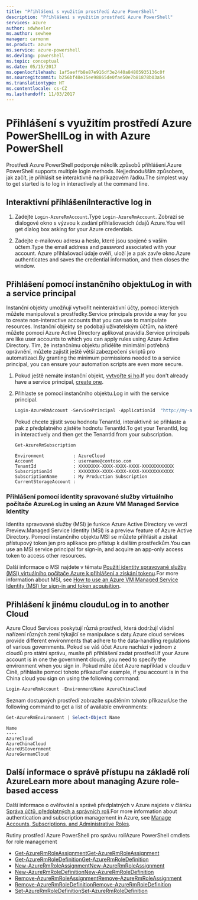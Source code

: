 ```yaml
---
title: "Přihlášení s využitím prostředí Azure PowerShell"
description: "Přihlášení s využitím prostředí Azure PowerShell"
services: azure
author: sdwheeler
ms.author: sewhee
manager: carmonm
ms.product: azure
ms.service: azure-powershell
ms.devlang: powershell
ms.topic: conceptual
ms.date: 05/15/2017
ms.openlocfilehash: 1af5aeffb8e87e916df3e2440a84805935136c0f
ms.sourcegitcommit: b256bf48e15ee98865de0fae50e7b81878b03a54
ms.translationtype: HT
ms.contentlocale: cs-CZ
ms.lasthandoff: 11/03/2017
---
```

# <a name="log-in-with-azure-powershell"></a><span data-ttu-id="9b1aa-103">Přihlášení s využitím prostředí Azure PowerShell</span><span class="sxs-lookup"><span data-stu-id="9b1aa-103">Log in with Azure PowerShell</span></span>

<span data-ttu-id="9b1aa-104">Prostředí Azure PowerShell podporuje několik způsobů přihlášení.</span><span class="sxs-lookup"><span data-stu-id="9b1aa-104">Azure PowerShell supports multiple login methods.</span></span> <span data-ttu-id="9b1aa-105">Nejjednodušším způsobem, jak začít, je přihlásit se interaktivně na příkazovém řádku.</span><span class="sxs-lookup"><span data-stu-id="9b1aa-105">The simplest way to get started is to log in interactively at the command line.</span></span>

## <a name="interactive-log-in"></a><span data-ttu-id="9b1aa-106">Interaktivní přihlášení</span><span class="sxs-lookup"><span data-stu-id="9b1aa-106">Interactive log in</span></span>

1. <span data-ttu-id="9b1aa-107">Zadejte `Login-AzureRmAccount`.</span><span class="sxs-lookup"><span data-stu-id="9b1aa-107">Type `Login-AzureRmAccount`.</span></span> <span data-ttu-id="9b1aa-108">Zobrazí se dialogové okno s výzvou k zadání přihlašovacích údajů Azure.</span><span class="sxs-lookup"><span data-stu-id="9b1aa-108">You will get dialog box asking for your Azure credentials.</span></span>

2. <span data-ttu-id="9b1aa-109">Zadejte e-mailovou adresu a heslo, které jsou spojené s vaším účtem.</span><span class="sxs-lookup"><span data-stu-id="9b1aa-109">Type the email address and password associated with your account.</span></span> <span data-ttu-id="9b1aa-110">Azure přihlašovací údaje ověří, uloží je a pak zavře okno.</span><span class="sxs-lookup"><span data-stu-id="9b1aa-110">Azure authenticates and saves the credential information, and then closes the window.</span></span>

## <a name="log-in-with-a-service-principal"></a><span data-ttu-id="9b1aa-111">Přihlášení pomocí instančního objektu</span><span class="sxs-lookup"><span data-stu-id="9b1aa-111">Log in with a service principal</span></span>

<span data-ttu-id="9b1aa-112">Instanční objekty umožňují vytvořit neinteraktivní účty, pomocí kterých můžete manipulovat s prostředky.</span><span class="sxs-lookup"><span data-stu-id="9b1aa-112">Service principals provide a way for you to create non-interactive accounts that you can use to manipulate resources.</span></span> <span data-ttu-id="9b1aa-113">Instanční objekty se podobají uživatelským účtům, na které můžete pomocí Azure Active Directory aplikovat pravidla.</span><span class="sxs-lookup"><span data-stu-id="9b1aa-113">Service principals are like user accounts to which you can apply rules using Azure Active Directory.</span></span> <span data-ttu-id="9b1aa-114">Tím, že instančnímu objektu přidělíte minimální potřebná oprávnění, můžete zajistit ještě větší zabezpečení skriptů pro automatizaci.</span><span class="sxs-lookup"><span data-stu-id="9b1aa-114">By granting the minimum permissions needed to a service principal, you can ensure your automation scripts are even more secure.</span></span>

1. <span data-ttu-id="9b1aa-115">Pokud ještě nemáte instanční objekt, [vytvořte si ho](create-azure-service-principal-azureps.md).</span><span class="sxs-lookup"><span data-stu-id="9b1aa-115">If you don't already have a service principal, [create one](create-azure-service-principal-azureps.md).</span></span>

2. <span data-ttu-id="9b1aa-116">Přihlaste se pomocí instančního objektu.</span><span class="sxs-lookup"><span data-stu-id="9b1aa-116">Log in with the service principal.</span></span>

    ```powershell
    Login-AzureRmAccount -ServicePrincipal -ApplicationId  "http://my-app" -Credential $pscredential -TenantId $tenantid
    ```

    <span data-ttu-id="9b1aa-117">Pokud chcete zjistit svou hodnotu TenantId, interaktivně se přihlaste a pak z předplatného zjistěte hodnotu TenantId.</span><span class="sxs-lookup"><span data-stu-id="9b1aa-117">To get your TenantId, log in interactively and then get the TenantId from your subscription.</span></span>

    ```powershell
    Get-AzureRmSubscription
    ```

    ```
    Environment           : AzureCloud
    Account               : username@contoso.com
    TenantId              : XXXXXXXX-XXXX-XXXX-XXXX-XXXXXXXXXXXX
    SubscriptionId        : XXXXXXXX-XXXX-XXXX-XXXX-XXXXXXXXXXXX
    SubscriptionName      : My Production Subscription
    CurrentStorageAccount :
    ```

### <a name="log-in-using-an-azure-vm-managed-service-identity"></a><span data-ttu-id="9b1aa-118">Přihlášení pomocí identity spravované služby virtuálního počítače Azure</span><span class="sxs-lookup"><span data-stu-id="9b1aa-118">Log in using an Azure VM Managed Service Identity</span></span>

<span data-ttu-id="9b1aa-119">Identita spravované služby (MSI) je funkce Azure Active Directory ve verzi Preview.</span><span class="sxs-lookup"><span data-stu-id="9b1aa-119">Managed Service Identity (MSI) is a preview feature of Azure Active Directory.</span></span> <span data-ttu-id="9b1aa-120">Pomocí instančního objektu MSI se můžete přihlásit a získat přístupový token jen pro aplikace pro přístup k dalším prostředkům.</span><span class="sxs-lookup"><span data-stu-id="9b1aa-120">You can use an MSI service principal for sign-in, and acquire an app-only access token to access other resources.</span></span>

<span data-ttu-id="9b1aa-121">Další informace o MSI najdete v tématu [Použití identity spravované služby (MSI) virtuálního počítače Azure k přihlášení a získání tokenu](/azure/active-directory/msi-how-to-get-access-token-using-msi).</span><span class="sxs-lookup"><span data-stu-id="9b1aa-121">For more information about MSI, see [How to use an Azure VM Managed Service Identity (MSI) for sign-in and token acquisition](/azure/active-directory/msi-how-to-get-access-token-using-msi).</span></span>

## <a name="log-in-to-another-cloud"></a><span data-ttu-id="9b1aa-122">Přihlášení k jinému cloudu</span><span class="sxs-lookup"><span data-stu-id="9b1aa-122">Log in to another Cloud</span></span>

<span data-ttu-id="9b1aa-123">Azure Cloud Services poskytují různá prostředí, která dodržují vládní nařízení různých zemí týkající se manipulace s daty.</span><span class="sxs-lookup"><span data-stu-id="9b1aa-123">Azure cloud services provide different environments that adhere to the data-handling regulations of various governments.</span></span> <span data-ttu-id="9b1aa-124">Pokud se váš účet Azure nachází v jednom z cloudů pro státní správu, musíte při přihlášení zadat prostředí.</span><span class="sxs-lookup"><span data-stu-id="9b1aa-124">If your Azure account is in one the government clouds, you need to specify the environment when you sign in.</span></span> <span data-ttu-id="9b1aa-125">Pokud máte účet Azure například v cloudu v Číně, přihlásíte pomocí tohoto příkazu:</span><span class="sxs-lookup"><span data-stu-id="9b1aa-125">For example, if you account is in the China cloud you sign on using the following command:</span></span>

```powershell
Login-AzureRmAccount -EnvironmentName AzureChinaCloud
```

<span data-ttu-id="9b1aa-126">Seznam dostupných prostředí zobrazíte spuštěním tohoto příkazu:</span><span class="sxs-lookup"><span data-stu-id="9b1aa-126">Use the following command to get a list of available environments:</span></span>

```powershell
Get-AzureRmEnvironment | Select-Object Name
```

```
Name
----
AzureCloud
AzureChinaCloud
AzureUSGovernment
AzureGermanCloud
```

## <a name="learn-more-about-managing-azure-role-based-access"></a><span data-ttu-id="9b1aa-127">Další informace o správě přístupu na základě rolí Azure</span><span class="sxs-lookup"><span data-stu-id="9b1aa-127">Learn more about managing Azure role-based access</span></span>

<span data-ttu-id="9b1aa-128">Další informace o ověřování a správě předplatných v Azure najdete v článku [Správa účtů, předplatných a správních rolí](/azure/active-directory/role-based-access-control-configure).</span><span class="sxs-lookup"><span data-stu-id="9b1aa-128">For more information about authentication and subscription management in Azure, see [Manage Accounts, Subscriptions, and Administrative Roles](/azure/active-directory/role-based-access-control-configure).</span></span>

<span data-ttu-id="9b1aa-129">Rutiny prostředí Azure PowerShell pro správu rolí</span><span class="sxs-lookup"><span data-stu-id="9b1aa-129">Azure PowerShell cmdlets for role management</span></span>

* [<span data-ttu-id="9b1aa-130">Get-AzureRmRoleAssignment</span><span class="sxs-lookup"><span data-stu-id="9b1aa-130">Get-AzureRmRoleAssignment</span></span>](/powershell/module/AzureRM.Resources/Get-AzureRmRoleAssignment)
* [<span data-ttu-id="9b1aa-131">Get-AzureRmRoleDefinition</span><span class="sxs-lookup"><span data-stu-id="9b1aa-131">Get-AzureRmRoleDefinition</span></span>](/powershell/module/AzureRM.Resources/Get-AzureRmRoleDefinition)
* [<span data-ttu-id="9b1aa-132">New-AzureRmRoleAssignment</span><span class="sxs-lookup"><span data-stu-id="9b1aa-132">New-AzureRmRoleAssignment</span></span>](/powershell/module/AzureRM.Resources/New-AzureRmRoleAssignment)
* [<span data-ttu-id="9b1aa-133">New-AzureRmRoleDefinition</span><span class="sxs-lookup"><span data-stu-id="9b1aa-133">New-AzureRmRoleDefinition</span></span>](/powershell/module/AzureRM.Resources/New-AzureRmRoleDefinition)
* [<span data-ttu-id="9b1aa-134">Remove-AzureRmRoleAssignment</span><span class="sxs-lookup"><span data-stu-id="9b1aa-134">Remove-AzureRmRoleAssignment</span></span>](/powershell/module/AzureRM.Resources/Remove-AzureRmRoleAssignment)
* [<span data-ttu-id="9b1aa-135">Remove-AzureRmRoleDefinition</span><span class="sxs-lookup"><span data-stu-id="9b1aa-135">Remove-AzureRmRoleDefinition</span></span>](/powershell/module/AzureRM.Resources/Remove-AzureRmRoleDefinition)
* [<span data-ttu-id="9b1aa-136">Set-AzureRmRoleDefinition</span><span class="sxs-lookup"><span data-stu-id="9b1aa-136">Set-AzureRmRoleDefinition</span></span>](/powershell/moduel/AzureRM.Resources/Set-AzureRmRoleDefinition)
